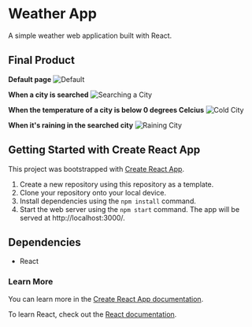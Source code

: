 # Weather App

A simple weather web application built with React.

## Final Product

**Default page**
![Default](https://github.com/jjwlee94/weather-app/blob/master/docs/default.png)

**When a city is searched**
![Searching a City](https://github.com/jjwlee94/weather-app/blob/master/docs/search-city.png)

**When the temperature of a city is below 0 degrees Celcius**
![Cold City](https://github.com/jjwlee94/weather-app/blob/master/docs/cold-city.png)

**When it's raining in the searched city**
![Raining City](https://github.com/jjwlee94/weather-app/blob/master/docs/rain-city.png)

## Getting Started with Create React App

This project was bootstrapped with [Create React App](https://github.com/facebook/create-react-app).

1. Create a new repository using this repository as a template.
2. Clone your repository onto your local device.
3. Install dependencies using the `npm install` command.
4. Start the web server using the `npm start` command. The app will be served at http://localhost:3000/.

## Dependencies

- React

### Learn More

You can learn more in the [Create React App documentation](https://facebook.github.io/create-react-app/docs/getting-started).

To learn React, check out the [React documentation](https://reactjs.org/).
